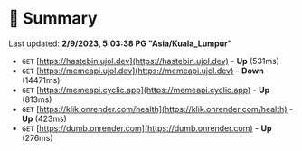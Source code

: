 # 📖 Summary
Last updated: **2/9/2023, 5:03:38 PG "Asia/Kuala_Lumpur"**

- `GET` [https://hastebin.ujol.dev](https://hastebin.ujol.dev) - **Up** (531ms)
- `GET` [https://memeapi.ujol.dev](https://memeapi.ujol.dev) - **Down** (14471ms)
- `GET` [https://memeapi.cyclic.app](https://memeapi.cyclic.app) - **Up** (813ms)
- `GET` [https://klik.onrender.com/health](https://klik.onrender.com/health) - **Up** (423ms)
- `GET` [https://dumb.onrender.com](https://dumb.onrender.com) - **Up** (276ms)
